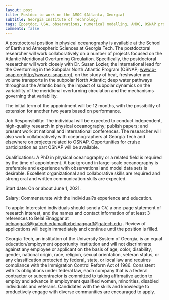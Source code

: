 ```yaml
---
layout: post
title: Postdoc to work on the AMOC (Atlanta, Georgia)
subtitle: Georgia Institute of Technology
tags: [postdoc, USA, observations, numerical modelling, AMOC, OSNAP project]
comments: false
---
```


A postdoctoral position in physical oceanography is available at the School of Earth and Atmospheric Sciences at Georgia Tech. The postdoctoral researcher will work collaboratively on a number of projects focused on the Atlantic Meridional Overturning Circulation.  Specifically, the postdoctoral researcher will work closely with Dr. Susan Lozier, the international lead for the Overturning in the Subpolar North Atlantic Program (OSNAP; www.o-snap.org<http://www.o-snap.org>), on the study of heat, freshwater and volume transports in the subpolar North Atlantic; deep water pathways throughout the Atlantic basin; the impact of subpolar dynamics on the variability of the meridional overturning circulation and the mechanisms governing that variability.

The initial term of the appointment will be 12 months, with the possibility of extension for another two years based on performance.

Job Responsibility:  The individual will be expected to conduct independent, high-quality research in physical oceanography; publish papers; and present work at national and international conferences.  The researcher will also work collaboratively with oceanographers at Georgia Tech and elsewhere on projects related to OSNAP.  Opportunities for cruise participation as part OSNAP will be available.

Qualifications: A PhD in physical oceanography or a related field is required by the time of appointment. A background in large-scale oceanography is preferable and experience with observational and model data sets is desirable.  Excellent organizational and collaborative skills are required and strong oral and written communication skills are expected.

Start date: On or about June 1, 2021.

Salary: Commensurate with the individual?s experience and education.

To apply: Interested individuals should send a CV, a one-page statement of research interest, and the names and contact information of at least 3 references to Belal Elnaggar at belnaggar3@gatech.edu<mailto:belnaggar3@gatech.edu> .  Review of applications will begin immediately and continue until the position is filled.

Georgia Tech, an institution of the University System of Georgia, is an equal education/employment opportunity institution and will not discriminate against any employee or applicant on the basis of age, color, disability, gender, national origin, race, religion, sexual orientation, veteran status, or any classification protected by federal, state, or local law and requires compliance with the Immigration Control Reform Act of 1986. Consistent with its obligations under federal law, each company that is a federal contractor or subcontractor is committed to taking affirmative action to employ and advance in employment qualified women, minorities, disabled individuals and veterans. Candidates with the skills and knowledge to productively engage with diverse communities are encouraged to apply.
